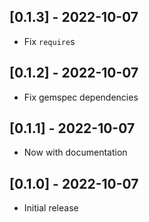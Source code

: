 ## [0.1.3] - 2022-10-07
- Fix `require`s

## [0.1.2] - 2022-10-07
- Fix gemspec dependencies

## [0.1.1] - 2022-10-07
- Now with documentation

## [0.1.0] - 2022-10-07

- Initial release

